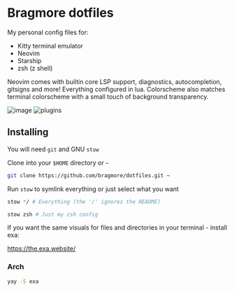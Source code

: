 # Bragmore dotfiles
My personal config files for:

- Kitty terminal emulator
- Neovim
- Starship
- zsh (z shell)

Neovim comes with builtin core LSP support, diagnostics, autocompletion, gitsigns and more! Everything configured in lua. Colorscheme also matches terminal colorscheme with a small touch of background transparency.

![image](https://user-images.githubusercontent.com/17138968/170885838-d1c4bcbc-a045-49b2-bee3-cc89b82004cb.png)
![plugins](https://user-images.githubusercontent.com/17138968/170885415-835a91c3-de7a-4481-a26f-cb0d944023a9.png)

## Installing

You will need `git` and GNU `stow`

Clone into your `$HOME` directory or `~`

```bash
git clone https://github.com/bragmore/dotfiles.git ~
```

Run `stow` to symlink everything or just select what you want

```bash
stow */ # Everything (the '/' ignores the README)
```

```bash
stow zsh # Just my zsh config
```

If you want the same visuals for files and directories in your terminal - install exa:

https://the.exa.website/

### Arch
```bash 
yay -S exa
```

